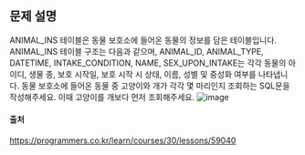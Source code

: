 ## 문제 설명
ANIMAL_INS 테이블은 동물 보호소에 들어온 동물의 정보를 담은 테이블입니다. 
ANIMAL_INS 테이블 구조는 다음과 같으며, 
ANIMAL_ID, ANIMAL_TYPE, DATETIME, INTAKE_CONDITION, NAME, SEX_UPON_INTAKE는 각각 동물의 아이디, 생물 종, 보호 시작일, 보호 시작 시 상태, 이름, 성별 및 중성화 여부를 나타냅니다.
동물 보호소에 들어온 동물 중 고양이와 개가 각각 몇 마리인지 조회하는 SQL문을 작성해주세요. 이때 고양이를 개보다 먼저 조회해주세요.
![image](https://user-images.githubusercontent.com/76280200/169590321-62681cb6-962b-438e-8418-00403564afc3.png)



#### 출처
<https://programmers.co.kr/learn/courses/30/lessons/59040>
